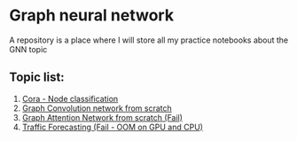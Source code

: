 # Graph neural network
A repository is a place where I will store all my practice notebooks about the GNN topic

## Topic list:
  1. [Cora - Node classification](./CoraClassification/)
  2. [Graph Convolution network from scratch](./GCN_Scratch/)
  3. [Graph Attention Network from scratch (Fail)](./GAT/)
  4. [Traffic Forecasting (Fail - OOM on GPU and CPU)](./)